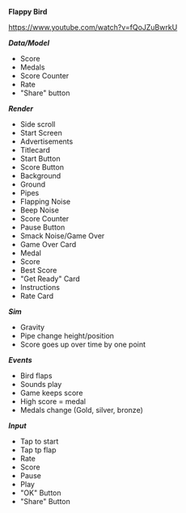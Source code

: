 **Flappy Bird** 

https://www.youtube.com/watch?v=fQoJZuBwrkU  

***Data/Model***  
* Score
* Medals
* Score Counter
* Rate
* "Share" button

***Render***  
* Side scroll
* Start Screen
* Advertisements
* Titlecard
* Start Button
* Score Button
* Background
* Ground
* Pipes
* Flapping Noise
* Beep Noise
* Score Counter
* Pause Button
* Smack Noise/Game Over
* Game Over Card
* Medal
* Score
* Best Score
* "Get Ready" Card
* Instructions
* Rate Card

***Sim***  
* Gravity
* Pipe change height/position
* Score goes up over time by one point

***Events***  
* Bird flaps
* Sounds play
* Game keeps score
* High score = medal
* Medals change (Gold, silver, bronze)

***Input***
* Tap to start
* Tap tp flap
* Rate
* Score
* Pause
* Play
* "OK" Button
* "Share" Button
